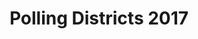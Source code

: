 ---
schema: default
title: Polling Districts 2017
organization: Dumfries and Galloway Council
notes: 
resources:

  - name: Polling Districts 2017 GEOJSON
  - url: https://data.usmart.io/org/9762f781-5c04-4759-a70b-afc585af1d12/resource?resourceGUID=78ba2d5f-a0ef-41fd-8d9b-8ea4ec22c182
  - format: GEOJSON

  - name: Polling Districts 2017 JSON
  - url: https://api.usmart.io/org/9762f781-5c04-4759-a70b-afc585af1d12/df4ef60a-7ca3-43b8-b433-afd3815f2d04/1/urql
  - format: JSON

license: OGL3
category:

  - Logistics, Geospatial


  - Polling Districts, Voting 

maintainer: Tim Wisniewski
maintainer_email: tim@timwis.com
---